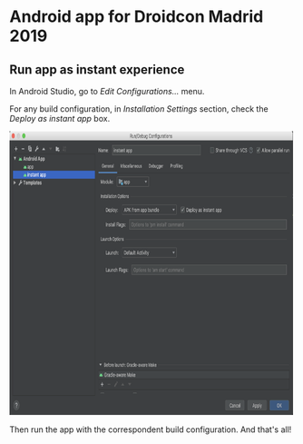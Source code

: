 # Android app for Droidcon Madrid 2019

## Run app as instant experience

In Android Studio, go to *Edit Configurations...* menu. 

For any build configuration, in *Installation Settings* section, check the *Deploy as instant app* box.

<img src="https://github.com/ADGevents/android-droidcon-madrid-19/blob/master/doc/instant_app_build_configuration.png" width="500" height="500">

Then run the app with the correspondent build configuration. And that's all!


